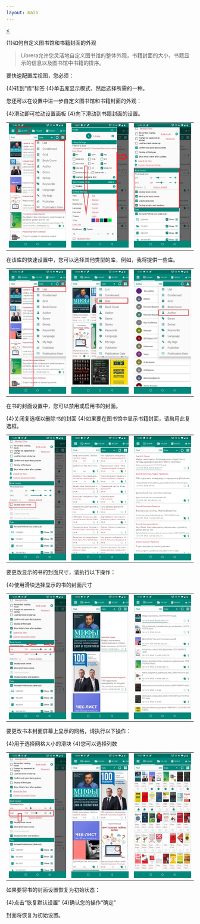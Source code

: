 ```yaml
---
layout: main
---
```

[<](/wiki/faq/zh)

{1}如何自定义图书馆和书籍封面的外观


> Librera允许您灵活地自定义图书馆的整体外观，书籍封面的大小，书籍显示的信息以及图书馆中书籍的排序。


要快速配置库视图，您必须：

{4}转到“库”标签
{4}单击库显示模式，然后选择所需的一种。

您还可以在设置中进一步自定义图书馆和书籍封面的外观：

{4}滑动即可拉动设置面板
{4}向下滑动到书籍封面的设置。

||||
|-|-|-|
|![](3.jpg)|![](1.jpg)|![](2.jpg)|

在该库的快速设置中，您可以选择其他类型的库，例如，我将提供一些库。


||||
|-|-|-|
|![](7.jpg)|![](8.jpg)|![](9.jpg)|


在书的封面设置中，您可以禁用或启用书的封面。

{4}关闭复选框以删除书的封面
{4}如果要在图书馆中显示书籍封面，请启用此复选框。

||||
|-|-|-|
|![](4.jpg)|![](5.jpg)|![](6.jpg)|


要更改显示的书的封面尺寸，请执行以下操作：

{4}使用滑块选择显示的书的封面尺寸


||||
|-|-|-|
|![](10.jpg)|![](11.jpg)|![](12.jpg)|

要更改书本封面屏幕上显示的网格，请执行以下操作：

{4}用于选择网格大小的滑块
{4}您可以选择列数

||||
|-|-|-|
|![](13.jpg)|![](14.jpg)|![](15.jpg)|

如果要将书的封面设置恢复为初始状态：

{4}点击“恢复默认设置”
{4}确认您的操作“确定”

封面将恢复为初始设置。





